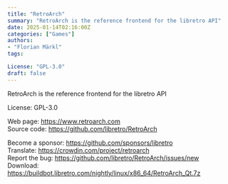 ```yaml
---
title: "RetroArch"
summary: "RetroArch is the reference frontend for the libretro API"
date: 2025-01-14T02:16:00Z
categories: ["Games"]
authors:
- "Florian Märkl"
tags:

License: "GPL-3.0"
draft: false
---
```


RetroArch is the reference frontend for the libretro API

License: GPL-3.0

Web page: <https://www.retroarch.com>  
Source code: <https://github.com/libretro/RetroArch>

Become a sponsor: <https://github.com/sponsors/libretro>  
Translate: <https://crowdin.com/project/retroarch>  
Report the bug: <https://github.com/libretro/RetroArch/issues/new>  
Download: <https://buildbot.libretro.com/nightly/linux/x86_64/RetroArch_Qt.7z>
